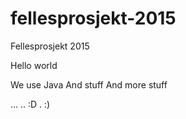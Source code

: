 # fellesprosjekt-2015
Fellesprosjekt 2015

Hello world

We use Java
And stuff
And more stuff

...
.. :D
. :)
